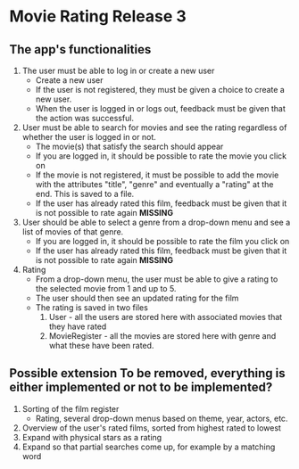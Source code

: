 # Movie Rating Release 3

## The app's functionalities

1. The user must be able to log in or create a new user
    - Create a new user
    - If the user is not registered, they must be given a choice to create a new user.
    - When the user is logged in or logs out, feedback must be given that the action was successful.
2. User must be able to search for movies and see the rating regardless of whether the user is logged in or not.
    - The movie(s) that satisfy the search should appear
    - If you are logged in, it should be possible to rate the movie you click on
    - If the movie is not registered, it must be possible to add the movie with the attributes "title", "genre" and eventually a "rating" at the end. This is saved to a file.
    - If the user has already rated this film, feedback must be given that it is not possible to rate again **MISSING**
3. User should be able to select a genre from a drop-down menu and see a list of movies of that genre.
    - If you are logged in, it should be possible to rate the film you click on
    - If the user has already rated this film, feedback must be given that it is not possible to rate again **MISSING**
4. Rating
    - From a drop-down menu, the user must be able to give a rating to the selected movie from 1 and up to 5.
    - The user should then see an updated rating for the film
    - The rating is saved in two files
        1. User - all the users are stored here with associated movies that they have rated
        2. MovieRegister - all the movies are stored here with genre and what these have been rated.

## Possible extension **To be removed, everything is either implemented or not to be implemented?**

1. Sorting of the film register
    - Rating, several drop-down menus based on theme, year, actors, etc.
2. Overview of the user's rated films, sorted from highest rated to lowest
3. Expand with physical stars as a rating
4. Expand so that partial searches come up, for example by a matching word